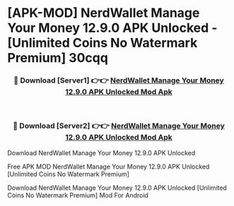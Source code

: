 # [APK-MOD] NerdWallet  Manage Your Money 12.9.0 APK Unlocked - [Unlimited Coins No Watermark Premium] 30cqq



<div align="center">
<h3>🔴 Download [Server1] 👉👉 <a href="https://momento.my/?title=NerdWallet__Manage_Your_Money_12.9.0_APK_Unlocked">NerdWallet  Manage Your Money 12.9.0 APK Unlocked Mod Apk</a></h3><br>

<h3>🔴 Download [Server2] 👉👉 <a href="https://momento.my/?title=NerdWallet__Manage_Your_Money_12.9.0_APK_Unlocked">NerdWallet  Manage Your Money 12.9.0 APK Unlocked Mod Apk</a></h3>
</div>



Download NerdWallet  Manage Your Money 12.9.0 APK Unlocked 

Free APK MOD NerdWallet  Manage Your Money 12.9.0 APK Unlocked [Unlimited Coins No Watermark Premium]

Download NerdWallet  Manage Your Money 12.9.0 APK Unlocked [Unlimited Coins No Watermark Premium] Mod For Android
